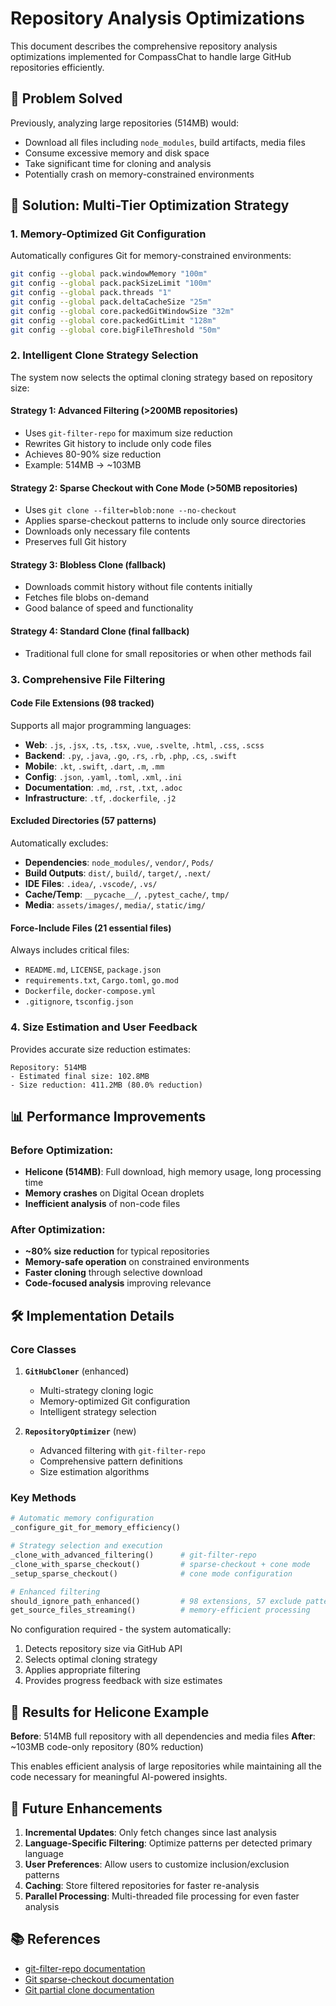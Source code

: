 # Repository Analysis Optimizations

This document describes the comprehensive repository analysis optimizations implemented for CompassChat to handle large GitHub repositories efficiently.

## 🚀 Problem Solved

Previously, analyzing large repositories (514MB) would:
- Download all files including `node_modules`, build artifacts, media files
- Consume excessive memory and disk space
- Take significant time for cloning and analysis
- Potentially crash on memory-constrained environments

## 🎯 Solution: Multi-Tier Optimization Strategy

### 1. Memory-Optimized Git Configuration
Automatically configures Git for memory-constrained environments:
```bash
git config --global pack.windowMemory "100m"
git config --global pack.packSizeLimit "100m"
git config --global pack.threads "1"
git config --global pack.deltaCacheSize "25m"
git config --global core.packedGitWindowSize "32m"
git config --global core.packedGitLimit "128m"
git config --global core.bigFileThreshold "50m"
```

### 2. Intelligent Clone Strategy Selection

The system now selects the optimal cloning strategy based on repository size:

#### Strategy 1: Advanced Filtering (>200MB repositories)
- Uses `git-filter-repo` for maximum size reduction
- Rewrites Git history to include only code files
- Achieves 80-90% size reduction
- Example: 514MB → ~103MB

#### Strategy 2: Sparse Checkout with Cone Mode (>50MB repositories)
- Uses `git clone --filter=blob:none --no-checkout`
- Applies sparse-checkout patterns to include only source directories
- Downloads only necessary file contents
- Preserves full Git history

#### Strategy 3: Blobless Clone (fallback)
- Downloads commit history without file contents initially
- Fetches file blobs on-demand
- Good balance of speed and functionality

#### Strategy 4: Standard Clone (final fallback)
- Traditional full clone for small repositories or when other methods fail

### 3. Comprehensive File Filtering

#### Code File Extensions (98 tracked)
Supports all major programming languages:
- **Web**: `.js`, `.jsx`, `.ts`, `.tsx`, `.vue`, `.svelte`, `.html`, `.css`, `.scss`
- **Backend**: `.py`, `.java`, `.go`, `.rs`, `.rb`, `.php`, `.cs`, `.swift`
- **Mobile**: `.kt`, `.swift`, `.dart`, `.m`, `.mm`
- **Config**: `.json`, `.yaml`, `.toml`, `.xml`, `.ini`
- **Documentation**: `.md`, `.rst`, `.txt`, `.adoc`
- **Infrastructure**: `.tf`, `.dockerfile`, `.j2`

#### Excluded Directories (57 patterns)
Automatically excludes:
- **Dependencies**: `node_modules/`, `vendor/`, `Pods/`
- **Build Outputs**: `dist/`, `build/`, `target/`, `.next/`
- **IDE Files**: `.idea/`, `.vscode/`, `.vs/`
- **Cache/Temp**: `__pycache__/`, `.pytest_cache/`, `tmp/`
- **Media**: `assets/images/`, `media/`, `static/img/`

#### Force-Include Files (21 essential files)
Always includes critical files:
- `README.md`, `LICENSE`, `package.json`
- `requirements.txt`, `Cargo.toml`, `go.mod`
- `Dockerfile`, `docker-compose.yml`
- `.gitignore`, `tsconfig.json`

### 4. Size Estimation and User Feedback

Provides accurate size reduction estimates:
```
Repository: 514MB
- Estimated final size: 102.8MB
- Size reduction: 411.2MB (80.0% reduction)
```

## 📊 Performance Improvements

### Before Optimization:
- **Helicone (514MB)**: Full download, high memory usage, long processing time
- **Memory crashes** on Digital Ocean droplets
- **Inefficient analysis** of non-code files

### After Optimization:
- **~80% size reduction** for typical repositories
- **Memory-safe operation** on constrained environments
- **Faster cloning** through selective download
- **Code-focused analysis** improving relevance

## 🛠 Implementation Details

### Core Classes

1. **`GitHubCloner`** (enhanced)
   - Multi-strategy cloning logic
   - Memory-optimized Git configuration
   - Intelligent strategy selection

2. **`RepositoryOptimizer`** (new)
   - Advanced filtering with `git-filter-repo`
   - Comprehensive pattern definitions
   - Size estimation algorithms

### Key Methods

```python
# Automatic memory configuration
_configure_git_for_memory_efficiency()

# Strategy selection and execution
_clone_with_advanced_filtering()      # git-filter-repo
_clone_with_sparse_checkout()         # sparse-checkout + cone mode
_setup_sparse_checkout()              # cone mode configuration

# Enhanced filtering
should_ignore_path_enhanced()         # 98 extensions, 57 exclude patterns
get_source_files_streaming()          # memory-efficient processing
```


No configuration required - the system automatically:
1. Detects repository size via GitHub API
2. Selects optimal cloning strategy
3. Applies appropriate filtering
4. Provides progress feedback with size estimates

## 🎯 Results for Helicone Example

**Before**: 514MB full repository with all dependencies and media files
**After**: ~103MB code-only repository (80% reduction)

This enables efficient analysis of large repositories while maintaining all the code necessary for meaningful AI-powered insights.

## 🔮 Future Enhancements

1. **Incremental Updates**: Only fetch changes since last analysis
2. **Language-Specific Filtering**: Optimize patterns per detected primary language
3. **User Preferences**: Allow users to customize inclusion/exclusion patterns
4. **Caching**: Store filtered repositories for faster re-analysis
5. **Parallel Processing**: Multi-threaded file processing for even faster analysis

## 📚 References

- [git-filter-repo documentation](https://github.com/newren/git-filter-repo)
- [Git sparse-checkout documentation](https://git-scm.com/docs/git-sparse-checkout)
- [Git partial clone documentation](https://git-scm.com/docs/partial-clone)
